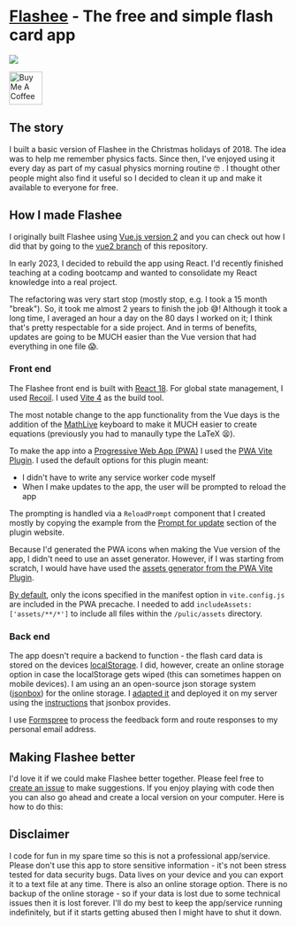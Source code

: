 # [Flashee](https://flashee.lilley.io/) - The free and simple flash card app

<a href="https://flashee.lilley.io/" target="_blank"><img src="https://flashee.lilley.io/assets/logo-98b8a6c9.svg"></a>

<a href="https://www.buymeacoffee.com/mklilley" target="_blank"><img src="https://cdn.buymeacoffee.com/buttons/v2/default-yellow.png" alt="Buy Me A Coffee" height = "60" ></a>

## The story

I built a basic version of Flashee in the Christmas holidays of 2018. The idea was to help me remember physics facts. Since then, I've enjoyed using it every day as part of my casual physics morning routine 🤓 . I thought other people might also find it useful so I decided to clean it up and make it available to everyone for free.

## How I made Flashee

I originally built Flashee using [Vue.js version 2](https://v2.vuejs.org/) and you can check out how I did that by going to the [vue2 branch](https://github.com/mklilley/flashee/tree/vue2) of this repository.

In early 2023, I decided to rebuild the app using React. I'd recently finished teaching at a coding bootcamp and wanted to consolidate my React knowledge into a real project.

The refactoring was very start stop (mostly stop, e.g. I took a 15 month "break"). So, it took me almost 2 years to finish the job 😅! Although it took a long time, I averaged an hour a day on the 80 days I worked on it; I think that's pretty respectable for a side project. And in terms of benefits, updates are going to be MUCH easier than the Vue version that had everything in one file 😱.

### Front end

The Flashee front end is built with [React 18](https://react.dev/blog/2022/03/29/react-v18). For global state management, I used [Recoil](https://recoiljs.org/). I used [Vite 4](https://vite.dev/blog/announcing-vite4) as the build tool.

The most notable change to the app functionality from the Vue days is the addition of the [MathLive](https://cortexjs.io/mathlive/) keyboard to make it MUCH easier to create equations (previously you had to manaully type the LaTeX 😫).

To make the app into a [Progressive Web App (PWA)](https://web.dev/progressive-web-apps/) I used the [PWA Vite Plugin](https://vite-pwa-org.netlify.app/). I used the default options for this plugin meant:

- I didn't have to write any service worker code myself
- When I make updates to the app, the user will be prompted to reload the app

The prompting is handled via a `ReloadPrompt` component that I created mostly by copying the example from the [Prompt for update](https://vite-pwa-org.netlify.app/frameworks/react.html#prompt-for-update) section of the plugin website.

Because I'd generated the PWA icons when making the Vue version of the app, I didn't need to use an asset generator. However, if I was starting from scratch, I would have have used the [assets generator from the PWA Vite Plugin](https://vite-pwa-org.netlify.app/assets-generator/).

[By default](https://vite-pwa-org.netlify.app/guide/static-assets.html#static-assets-handling), only the icons specified in the manifest option in `vite.config.js` are included in the PWA precache. I needed to add `includeAssets:['assets/**/*']` to include all files within the `/pulic/assets` directory.

### Back end

The app doesn't require a backend to function - the flash card data is stored on the devices [localStorage](https://blog.logrocket.com/the-complete-guide-to-using-localstorage-in-javascript-apps-ba44edb53a36/). I did, however, create an online storage option in case the localStorage gets wiped (this can sometimes happen on mobile devices). I am using an an open-source json storage system ([jsonbox](https://jsonbox.io/)) for the online storage. I [adapted it](https://github.com/mklilley/jsonbox/) and deployed it on my server using the [instructions](https://github.com/mklilley/jsonbox#how-to-run-locally) that jsonbox provides.

I use [Formspree](https://formspree.io/) to process the feedback form and route responses to my personal email address.

## Making Flashee better

I'd love it if we could make Flashee better together. Please feel free to [create an issue](https://github.com/mklilley/flashee/issues) to make suggestions. If you enjoy playing with code then you can also go ahead and create a local version on your computer. Here is how to do this:

## Disclaimer

I code for fun in my spare time so this is not a professional app/service. Please don't use this app to store sensitive information - it's not been stress tested for data security bugs. Data lives on your device and you can export it to a text file at any time. There is also an online storage option. There is no backup of the online storage - so if your data is lost due to some technical issues then it is lost forever. I'll do my best to keep the app/service running indefinitely, but if it starts getting abused then I might have to shut it down.
